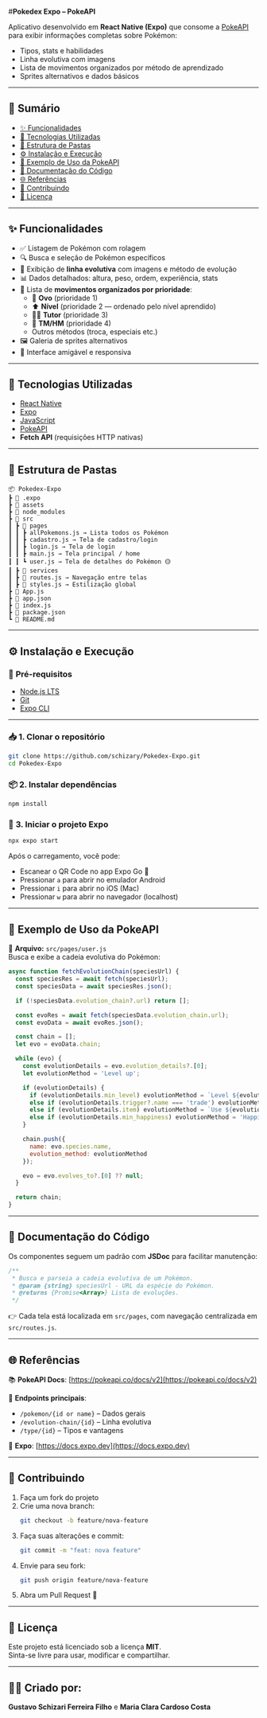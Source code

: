 #**Pokedex Expo – PokeAPI**

Aplicativo desenvolvido em **React Native (Expo)** que consome a [PokeAPI](https://pokeapi.co/) para exibir informações completas sobre Pokémon:  
- Tipos, stats e habilidades  
- Linha evolutiva com imagens  
- Lista de movimentos organizados por método de aprendizado  
- Sprites alternativos e dados básicos

---

## 📌 **Sumário**
- [✨ Funcionalidades](#-funcionalidades)
- [🧰 Tecnologias Utilizadas](#-tecnologias-utilizadas)
- [📂 Estrutura de Pastas](#-estrutura-de-pastas)
- [⚙️ Instalação e Execução](#️-instalação-e-execução)
- [🧪 Exemplo de Uso da PokeAPI](#-exemplo-de-uso-da-pokeapi)
- [📄 Documentação do Código](#-documentação-do-código)
- [🌐 Referências](#-referências)
- [🤝 Contribuindo](#-contribuindo)
- [📜 Licença](#-licença)

---

## ✨ **Funcionalidades**

- ✅ Listagem de Pokémon com rolagem  
- 🔍 Busca e seleção de Pokémon específicos  
- 🧬 Exibição de **linha evolutiva** com imagens e método de evolução  
- 📊 Dados detalhados: altura, peso, ordem, experiência, stats  
- 📝 Lista de **movimentos organizados por prioridade**:
  - 🥚 **Ovo** (prioridade 1)  
  - ⬆️ **Nível** (prioridade 2 — ordenado pelo nível aprendido)  
  - 🧑‍🏫 **Tutor** (prioridade 3)  
  - 💽 **TM/HM** (prioridade 4)  
  - Outros métodos (troca, especiais etc.)  
- 🖼️ Galeria de sprites alternativos  
- 📱 Interface amigável e responsiva

---

## 🧰 **Tecnologias Utilizadas**

- [React Native](https://reactnative.dev/)  
- [Expo](https://expo.dev/)  
- [JavaScript](https://developer.mozilla.org/pt-BR/docs/Web/JavaScript)  
- [PokeAPI](https://pokeapi.co/)  
- **Fetch API** (requisições HTTP nativas)

---

## 📂 **Estrutura de Pastas**

```
📦 Pokedex-Expo
┣ 📂 .expo
┣ 📂 assets
┣ 📂 node_modules
┣ 📂 src
┃ ┣ 📂 pages
┃ ┃ ┣ allPokemons.js → Lista todos os Pokémon
┃ ┃ ┣ cadastro.js → Tela de cadastro/login
┃ ┃ ┣ login.js → Tela de login
┃ ┃ ┣ main.js → Tela principal / home
┃ ┃ ┗ user.js → Tela de detalhes do Pokémon 🟡
┃ ┣ 📂 services
┃ ┣ 📜 routes.js → Navegação entre telas
┃ ┣ 📜 styles.js → Estilização global
┣ 📜 App.js
┣ 📜 app.json
┣ 📜 index.js
┣ 📜 package.json
┗ 📜 README.md
```

---

## ⚙️ **Instalação e Execução**

### 📌 **Pré-requisitos**
- [Node.js LTS](https://nodejs.org/)  
- [Git](https://git-scm.com/)  
- [Expo CLI](https://docs.expo.dev/get-started/installation/)  

---

### 📥 **1. Clonar o repositório**
```bash
git clone https://github.com/schizary/Pokedex-Expo.git
cd Pokedex-Expo
```

### 📦 **2. Instalar dependências**
```bash
npm install
```

### 🚀 **3. Iniciar o projeto Expo**
```bash
npx expo start
```

Após o carregamento, você pode:

- Escanear o QR Code no app Expo Go 📱  
- Pressionar `a` para abrir no emulador Android  
- Pressionar `i` para abrir no iOS (Mac)
- Pressionar `w` para abrir no navegador (localhost)

---

## 🧪 **Exemplo de Uso da PokeAPI**

📄 **Arquivo:** `src/pages/user.js`  
Busca e exibe a cadeia evolutiva do Pokémon:

```javascript
async function fetchEvolutionChain(speciesUrl) {
  const speciesRes = await fetch(speciesUrl);
  const speciesData = await speciesRes.json();

  if (!speciesData.evolution_chain?.url) return [];

  const evoRes = await fetch(speciesData.evolution_chain.url);
  const evoData = await evoRes.json();

  const chain = [];
  let evo = evoData.chain;

  while (evo) {
    const evolutionDetails = evo.evolution_details?.[0];
    let evolutionMethod = 'Level up';

    if (evolutionDetails) {
      if (evolutionDetails.min_level) evolutionMethod = `Level ${evolutionDetails.min_level}`;
      else if (evolutionDetails.trigger?.name === 'trade') evolutionMethod = 'Trade';
      else if (evolutionDetails.item) evolutionMethod = `Use ${evolutionDetails.item.name}`;
      else if (evolutionDetails.min_happiness) evolutionMethod = 'Happiness';
    }

    chain.push({
      name: evo.species.name,
      evolution_method: evolutionMethod
    });

    evo = evo.evolves_to?.[0] ?? null;
  }

  return chain;
}
```

---

## 📄 **Documentação do Código**

Os componentes seguem um padrão com **JSDoc** para facilitar manutenção:

```javascript
/**
 * Busca e parseia a cadeia evolutiva de um Pokémon.
 * @param {string} speciesUrl - URL da espécie do Pokémon.
 * @returns {Promise<Array>} Lista de evoluções.
 */
```

👉 Cada tela está localizada em `src/pages`, com navegação centralizada em `src/routes.js`.

---

## 🌐 **Referências**

📚 **PokeAPI Docs**: [https://pokeapi.co/docs/v2](https://pokeapi.co/docs/v2)

🧠 **Endpoints principais**:  
- `/pokemon/{id or name}` – Dados gerais  
- `/evolution-chain/{id}` – Linha evolutiva  
- `/type/{id}` – Tipos e vantagens  

📌 **Expo**: [https://docs.expo.dev](https://docs.expo.dev)

---

## 🤝 **Contribuindo**

1. Faça um fork do projeto  
2. Crie uma nova branch:
   ```bash
   git checkout -b feature/nova-feature
   ```
3. Faça suas alterações e commit:
   ```bash
   git commit -m "feat: nova feature"
   ```
4. Envie para seu fork:
   ```bash
   git push origin feature/nova-feature
   ```
5. Abra um Pull Request 🚀

---

## 📜 **Licença**

Este projeto está licenciado sob a licença **MIT**.  
Sinta-se livre para usar, modificar e compartilhar.

---

## 👨‍💻 Criado por:

**Gustavo Schizari Ferreira Filho** e **Maria Clara Cardoso Costa**
